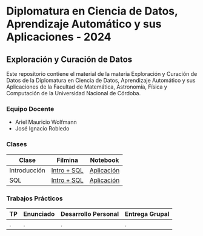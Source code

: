 # Diplomatura en Ciencia de Datos, Aprendizaje Automático y sus Aplicaciones - 2024

## Exploración y Curación de Datos

Este repositorio contiene el material de la materia Exploración y Curación de Datos de la Diplomatura en Ciencia de Datos, Aprendizaje Automático y sus Aplicaciones de la Facultad de Matemática, Astronomía, Física y Computación de la Universidad Nacional de Córdoba.

### Equipo Docente

- Ariel Mauricio Wolfmann
- José Ignacio Robledo

### Clases

| Clase | Filmina | Notebook |
|-------|---------|----------|
| Introducción | [Intro + SQL](/clases/filminas/DiploDatos%2024%20-%20EyCD%20-%20Clase%201%20y%202.pdf) | [Aplicación](/clases/notebooks/01_Exploracion.ipynb) |
| SQL | [Intro + SQL](/clases/filminas/DiploDatos%2024%20-%20EyCD%20-%20Clase%201%20y%202.pdf) | [Aplicación](/clases/notebooks/02_SQL.ipynb) |

### Trabajos Prácticos

| TP | Enunciado | Desarrollo Personal | Entrega Grupal |
|----|-----------|-------|---------|
| . | . | . | . |
